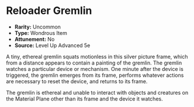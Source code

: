# Reloader Gremlin

- **Rarity:** Uncommon
- **Type:** Wondrous Item
- **Attunement:** No
- **Source:** Level Up Advanced 5e

A tiny, ethereal gremlin squats motionless in this silver picture frame, which from a distance appears to contain a painting of the gremlin. The gremlin watches a particular device or mechanism. One minute after the device is triggered, the gremlin emerges from its frame, performs whatever actions are necessary to reset the device, and returns to its frame.

The gremlin is ethereal and unable to interact with objects and creatures on the Material Plane other than its frame and the device it watches.
